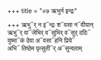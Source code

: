 +++
title = "०७ ऋभुर्न इन्द्रः"

+++
ऋभु᳓र् न इ᳓न्द्रः श᳓वसा न᳓वीयान्  
ऋभु᳓र् वा᳓जेभिर् व᳓सुभिर् व᳓सुर् ददिः᳓  
युष्मा᳓कं देवा अ᳓वसा᳓हनि प्रिये᳓  
अभि᳓ तिष्ठेम पृत्सुती᳓र् अ᳓सुन्वताम्